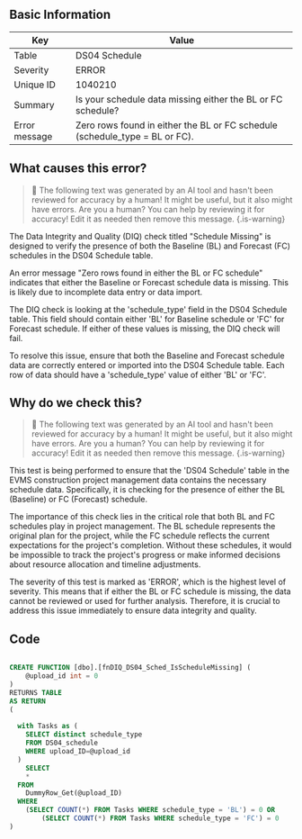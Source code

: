 ## Basic Information
| Key         | Value          |
|-------------|----------------|
| Table       | DS04 Schedule |
| Severity    | ERROR |
| Unique ID   | 1040210   |
| Summary     | Is your schedule data missing either the BL or FC schedule? |
| Error message | Zero rows found in either the BL or FC schedule (schedule_type = BL or FC). |

## What causes this error?

> :robot: The following text was generated by an AI tool and hasn't been reviewed for accuracy by a human! It might be useful, but it also might have errors. Are you a human? You can help by reviewing it for accuracy! Edit it as needed then remove this message.
{.is-warning}

The Data Integrity and Quality (DIQ) check titled "Schedule Missing" is designed to verify the presence of both the Baseline (BL) and Forecast (FC) schedules in the DS04 Schedule table. 

An error message "Zero rows found in either the BL or FC schedule" indicates that either the Baseline or Forecast schedule data is missing. This is likely due to incomplete data entry or data import. 

The DIQ check is looking at the 'schedule_type' field in the DS04 Schedule table. This field should contain either 'BL' for Baseline schedule or 'FC' for Forecast schedule. If either of these values is missing, the DIQ check will fail. 

To resolve this issue, ensure that both the Baseline and Forecast schedule data are correctly entered or imported into the DS04 Schedule table. Each row of data should have a 'schedule_type' value of either 'BL' or 'FC'.
## Why do we check this?

> :robot: The following text was generated by an AI tool and hasn't been reviewed for accuracy by a human! It might be useful, but it also might have errors. Are you a human? You can help by reviewing it for accuracy! Edit it as needed then remove this message.
{.is-warning}

This test is being performed to ensure that the 'DS04 Schedule' table in the EVMS construction project management data contains the necessary schedule data. Specifically, it is checking for the presence of either the BL (Baseline) or FC (Forecast) schedule. 

The importance of this check lies in the critical role that both BL and FC schedules play in project management. The BL schedule represents the original plan for the project, while the FC schedule reflects the current expectations for the project's completion. Without these schedules, it would be impossible to track the project's progress or make informed decisions about resource allocation and timeline adjustments.

The severity of this test is marked as 'ERROR', which is the highest level of severity. This means that if either the BL or FC schedule is missing, the data cannot be reviewed or used for further analysis. Therefore, it is crucial to address this issue immediately to ensure data integrity and quality.
## Code

```sql

CREATE FUNCTION [dbo].[fnDIQ_DS04_Sched_IsScheduleMissing] (
	@upload_id int = 0
)
RETURNS TABLE
AS RETURN
(
	
  with Tasks as (
    SELECT distinct schedule_type
    FROM DS04_schedule
    WHERE upload_ID=@upload_id
  )
	SELECT 
    * 
  FROM 
    DummyRow_Get(@upload_ID)	
  WHERE
    (SELECT COUNT(*) FROM Tasks WHERE schedule_type = 'BL') = 0 OR
		(SELECT COUNT(*) FROM Tasks WHERE schedule_type = 'FC') = 0
)
```
